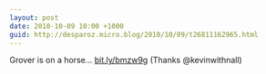 ```yaml
---
layout: post
date: 2010-10-09 10:00 +1000
guid: http://desparoz.micro.blog/2010/10/09/t26811162965.html
---
```

Grover is on a horse... [bit.ly/bmzw9g](http://bit.ly/bmzw9g) (Thanks @kevinwithnall)
